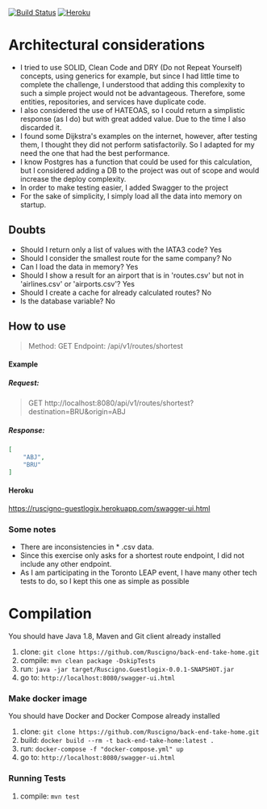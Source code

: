 [![Build Status](https://travis-ci.org/Ruscigno/back-end-take-home.svg?branch=master)](https://travis-ci.org/Ruscigno/back-end-take-home)
[![Heroku](https://heroku-badge.herokuapp.com/?app=heroku-badge&style=flat)](https://ruscigno-guestlogix.herokuapp.com/swagger-ui.html)

# Architectural considerations

- I tried to use SOLID, Clean Code and DRY (Do not Repeat Yourself) concepts, using generics for example, but since I had little time to complete the challenge, I understood that adding this complexity to such a simple project would not be advantageous. Therefore, some entities, repositories, and services have duplicate code.
- I also considered the use of HATEOAS, so I could return a simplistic response (as I do) but with great added value. Due to the time I also discarded it.
- I found some Dijkstra's examples on the internet, however, after testing them, I thought they did not perform satisfactorily. So I adapted for my need the one that had the best performance.
- I know Postgres has a function that could be used for this calculation, but I considered adding a DB to the project was out of scope and would increase the deploy complexity.
- In order to make testing easier, I added Swagger to the project
- For the sake of simplicity, I simply load all the data into memory on startup.

## Doubts
- Should I return only a list of values with the IATA3 code?
Yes
- Should I consider the smallest route for the same company?
No
- Can I load the data in memory?
Yes
- Should I show a result for an airport that is in 'routes.csv' but not in 'airlines.csv' or 'airports.csv'?
Yes
- Should I create a cache for already calculated routes?
No
- Is the database variable?
No

## How to use
> Method: GET
Endpoint: /api/v1/routes/shortest

#### Example

##### Request:
> GET http://localhost:8080/api/v1/routes/shortest?destination=BRU&origin=ABJ

##### Response:
```json
[
    "ABJ",
    "BRU"
]
```
#### Heroku
https://ruscigno-guestlogix.herokuapp.com/swagger-ui.html

### Some notes

 - There are inconsistencies in * .csv data.
 - Since this exercise only asks for a shortest route endpoint, I did not include any other endpoint.
 - As I am participating in the Toronto LEAP event, I have many other tech tests to do, so I kept this one as simple as possible

# Compilation
You should have Java 1.8, Maven and Git client already installed

1. clone: `git clone https://github.com/Ruscigno/back-end-take-home.git`
2. compile: `mvn clean package -DskipTests`
3. run: `java -jar target/Ruscigno.Guestlogix-0.0.1-SNAPSHOT.jar`
4. go to: `http://localhost:8080/swagger-ui.html`

### Make docker image
You should have Docker and Docker Compose already installed
1. clone: `git clone https://github.com/Ruscigno/back-end-take-home.git`
2. build: `docker build --rm -t back-end-take-home:latest .`
3. run: `docker-compose -f "docker-compose.yml" up`
4. go to: `http://localhost:8080/swagger-ui.html`

### Running Tests
1. compile: `mvn test`
